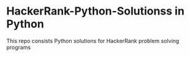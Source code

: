 # HackerRank-Python-Solutionss in Python
This repo consists Python solutions for HackerRank problem solving programs

